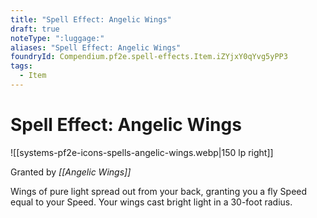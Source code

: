 ```yaml
---
title: "Spell Effect: Angelic Wings"
draft: true
noteType: ":luggage:"
aliases: "Spell Effect: Angelic Wings"
foundryId: Compendium.pf2e.spell-effects.Item.iZYjxY0qYvg5yPP3
tags:
  - Item
---
```


# Spell Effect: Angelic Wings
![[systems-pf2e-icons-spells-angelic-wings.webp|150 lp right]]

Granted by _[[Angelic Wings]]_

Wings of pure light spread out from your back, granting you a fly Speed equal to your Speed. Your wings cast bright light in a 30-foot radius.
